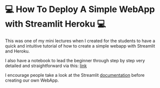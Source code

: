 # :computer: How To Deploy A Simple WebApp with Streamlit Heroku :computer:

This was one of my mini lectures when I created for the students to have a quick and intuitive tutorial of how to create a simple webapp with Streamlit and Heroku.

I also have a notebook to lead the beginner through step by step very detailed and straightforward via this: [link](https://github.com/Andy-Pham-72/How_To_Deploy_WebApp_with_Streamlit_Heroku/blob/master/Steps%20to%20deploy%20your%20Webapp%20with%20Streamlit%20on%20Heroku/Deploy%20WebApp%20with%20Streamlit%20on%20Heroku.ipynb)

I encourage people take a look at the Streamlit [documentation](https://docs.streamlit.io/en/stable/api.html) before creating our own WebApp.
